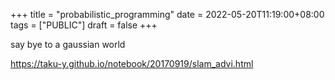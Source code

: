 +++
title = "probabilistic_programming"
date = 2022-05-20T11:19:00+08:00
tags = ["PUBLIC"]
draft = false
+++

say bye to a gaussian world

<https://taku-y.github.io/notebook/20170919/slam_advi.html>
